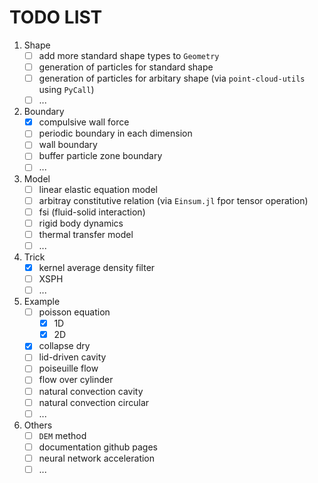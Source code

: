 # TODO LIST

1. Shape
    - [ ] add more standard shape types to `Geometry`
    - [ ] generation of particles for standard shape
    - [ ] generation of particles for arbitary shape (via `point-cloud-utils` using `PyCall`)
    - [ ] ...
2. Boundary
    - [x] compulsive wall force
    - [ ] periodic boundary in each dimension
    - [ ] wall boundary
    - [ ] buffer particle zone boundary
    - [ ] ...
3. Model
    - [ ] linear elastic equation model
    - [ ] arbitray constitutive relation (via `Einsum.jl` fpor tensor operation)
    - [ ] fsi (fluid-solid interaction)
    - [ ] rigid body dynamics
    - [ ] thermal transfer model
    - [ ] ...
4. Trick
    - [x] kernel average density filter
    - [ ] XSPH
    - [ ] ...
5. Example
    - [ ] poisson equation
        - [x] 1D
        - [x] 2D
    - [x] collapse dry
    - [ ] lid-driven cavity
    - [ ] poiseuille flow
    - [ ] flow over cylinder
    - [ ] natural convection cavity
    - [ ] natural convection circular
    - [ ] ...
6. Others
    - [ ] `DEM` method
    - [ ] documentation github pages
    - [ ] neural network acceleration
    - [ ] ...